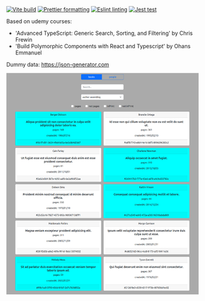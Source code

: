 [![Vite build](https://github.com/willemverbuyst/filter-search-sort/actions/workflows/build.yml/badge.svg)](https://github.com/willemverbuyst/filter-search-sort/actions/workflows/build.yml) [![Prettier formatting](https://github.com/willemverbuyst/filter-search-sort/actions/workflows/format.yml/badge.svg)](https://github.com/willemverbuyst/filter-search-sort/actions/workflows/format.yml) [![Eslint linting](https://github.com/willemverbuyst/filter-search-sort/actions/workflows/lint.yml/badge.svg)](https://github.com/willemverbuyst/filter-search-sort/actions/workflows/lint.yml) [![Jest test](https://github.com/willemverbuyst/filter-search-sort/actions/workflows/test.yml/badge.svg)](https://github.com/willemverbuyst/filter-search-sort/actions/workflows/test.yml)

Based on udemy courses:

- 'Advanced TypeScript: Generic Search, Sorting, and Filtering' by Chris Frewin
- 'Build Polymorphic Components with React and Typescript' by Ohans Emmanuel

Dummy data: https://json-generator.com

![screenshot](./img/screenshot.png)
